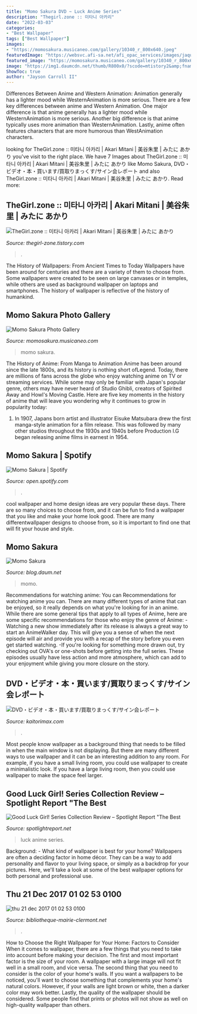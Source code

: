 ```yaml
---
title: "Momo Sakura DVD ~ Luck Anime Series"
description: "Thegirl.zone :: 미타니 아카리"
date: "2022-03-03"
categories:
- "Best Wallpaper"
tags: ["Best Wallpaper"]
images:
- "https://momosakura.musicaneo.com/gallery/10340_r_800x640.jpeg"
featuredImage: "https://websvc.afi-sa.net/afi_opac_services/images/jaquettes/0/0/4/3/thumbs/43757.jpeg"
featured_image: "https://momosakura.musicaneo.com/gallery/10340_r_800x640.jpeg"
image: "https://img1.daumcdn.net/thumb/R800x0/?scode=mtistory2&amp;fname=https:%2F%2Ft1.daumcdn.net%2Fcfile%2Fblog%2F99B524335DDA9A842B"
ShowToc: true
author: "Jayson Carroll II"
---
```



Differences Between Anime and Western Animation: Animation generally has a lighter mood while WesternAnimation is more serious.
There are a few key differences between anime and Western Animation. One major difference is that anime generally has a lighter mood while WesternAnimation is more serious. Another big difference is that anime typically uses more animation than WesternAnimation. Lastly, anime often features characters that are more humorous than WestAnimation characters.

	

		
looking for TheGirl.zone :: 미타니 아카리 | Akari Mitani | 美谷朱里 | みたに あかり you've visit to the right place. We have 7 Images about TheGirl.zone :: 미타니 아카리 | Akari Mitani | 美谷朱里 | みたに あかり like Momo Sakura, DVD・ビデオ・本・買います/買取りまっくす/サイン会レポート and also TheGirl.zone :: 미타니 아카리 | Akari Mitani | 美谷朱里 | みたに あかり. Read more:
		
    
## TheGirl.zone :: 미타니 아카리 | Akari Mitani | 美谷朱里 | みたに あかり

<img loading=lazy src="https://t1.daumcdn.net/cfile/tistory/995BDD385C5F685C26" onerror="this.onerror=null;this.src='https://tse1.mm.bing.net/th?id=OIP.2ffH1ZfBqpLZWWR56OFICQHaJ4&amp;pid=15.1';" alt="TheGirl.zone :: 미타니 아카리 | Akari Mitani | 美谷朱里 | みたに あかり">

_Source: thegirl-zone.tistory.com_

>. 

	

The History of Wallpapers: From Ancient Times to Today
Wallpapers have been around for centuries and there are a variety of them to choose from. Some wallpapers were created to be seen on large canvases or in temples, while others are used as background wallpaper on laptops and smartphones. The history of wallpaper is reflective of the history of humankind.

    
## Momo Sakura Photo Gallery

<img loading=lazy src="https://momosakura.musicaneo.com/gallery/10340_r_800x640.jpeg" onerror="this.onerror=null;this.src='https://tse3.mm.bing.net/th?id=OIP.JDsFnigRtWIkhrW4TwUT9gAAAA&amp;pid=15.1';" alt="Momo Sakura Photo Gallery">

_Source: momosakura.musicaneo.com_

>momo sakura. 

	

The History of Anime: From Manga to Animation
Anime has been around since the late 1800s, and its history is nothing short ofLegend. Today, there are millions of fans across the globe who enjoy watching anime on TV or streaming services. While some may only be familiar with Japan's popular genre, others may have never heard of Studio Ghibli, creators of Spirited Away and Howl's Moving Castle. Here are five key moments in the history of anime that will leave you wondering why it continues to grow in popularity today:
1) In 1907, Japans born artist and illustrator Eisuke Matsubara drew the first manga-style animation for a film release. This was followed by many other studios throughout the 1930s and 1940s before Production I.G began releasing anime films in earnest in 1954.

    
## Momo Sakura | Spotify

<img loading=lazy src="https://lite-images-i.scdn.co/image/ab67616d00001e02cbbf09db3c47c0935ceb9395" onerror="this.onerror=null;this.src='https://tse2.mm.bing.net/th?id=OIP.JrG0B-VLIyEd4Av9YxmjZgAAAA&amp;pid=15.1';" alt="Momo Sakura | Spotify">

_Source: open.spotify.com_

>. 

	

cool wallpaper and home design ideas are very popular these days. There are so many choices to choose from, and it can be fun to find a wallpaper that you like and make your home look good. There are many differentwallpaper designs to choose from, so it is important to find one that will fit your house and style.

    
## Momo Sakura

<img loading=lazy src="https://img1.daumcdn.net/thumb/R800x0/?scode=mtistory2&amp;fname=https:%2F%2Ft1.daumcdn.net%2Fcfile%2Fblog%2F99B524335DDA9A842B" onerror="this.onerror=null;this.src='https://tse1.mm.bing.net/th?id=OIP.q8heqLogw9FpblH9JpRO8wHaE7&amp;pid=15.1';" alt="Momo Sakura">

_Source: blog.daum.net_

>momo. 

	

Recommendations for watching anime: You can
Recommendations for watching anime you can. There are many different types of anime that can be enjoyed, so it really depends on what you're looking for in an anime. While there are some general tips that apply to all types of Anime, here are some specific recommendations for those who enjoy the genre of Anime: 
-Watching a new show immediately after its release is always a great way to start an AnimeWalker day. This will give you a sense of when the next episode will air and provide you with a recap of the story before you even get started watching. 
-If you're looking for something more drawn out, try checking out OVA's or one-shots before getting into the full series. These episodes usually have less action and more atmosphere, which can add to your enjoyment while giving you more closure on the story.

    
## DVD・ビデオ・本・買います/買取りまっくす/サイン会レポート

<img loading=lazy src="http://www.kaitorimax.com/signkai/2018/0714_15_sakura_momo/img/3.jpg" onerror="this.onerror=null;this.src='https://tse4.mm.bing.net/th?id=OIP.FX01lxyK8tksYj5PswYorAHaJ4&amp;pid=15.1';" alt="DVD・ビデオ・本・買います/買取りまっくす/サイン会レポート">

_Source: kaitorimax.com_

>. 

	

Most people know wallpaper as a background thing that needs to be filled in when the main window is not displaying. But there are many different ways to use wallpaper and it can be an interesting addition to any room. For example, if you have a small living room, you could use wallpaper to create a minimalistic look. If you have a large living room, then you could use wallpaper to make the space feel larger.

    
## Good Luck Girl! Series Collection Review – Spotlight Report &quot;The Best

<img loading=lazy src="http://spotlightreport.net/wp-content/uploads/2014/03/Good-Luck-Girl-review.jpg" onerror="this.onerror=null;this.src='https://tse1.mm.bing.net/th?id=OIP.RcfT65YV1gEnscnYJTiU0wHaDh&amp;pid=15.1';" alt="Good Luck Girl! Series Collection Review – Spotlight Report &quot;The Best">

_Source: spotlightreport.net_

>luck anime series. 

	

Background: - What kind of wallpaper is best for your home?
Wallpapers are often a deciding factor in home décor. They can be a way to add personality and flavor to your living space, or simply as a backdrop for your pictures. Here, we'll take a look at some of the best wallpaper options for both personal and professional use.

    
## Thu 21 Dec 2017 01 02 53 0100

<img loading=lazy src="https://websvc.afi-sa.net/afi_opac_services/images/jaquettes/0/0/4/3/thumbs/43757.jpeg" onerror="this.onerror=null;this.src='https://tse1.mm.bing.net/th?id=OIP.fBYalO3DyaEJw051YoBvCwAAAA&amp;pid=15.1';" alt="thu 21 dec 2017 01 02 53 0100">

_Source: bibliotheque-mairie-clermont.net_

>. 

	

How to Choose the Right Wallpaper for Your Home: Factors to Consider
When it comes to wallpaper, there are a few things that you need to take into account before making your decision. The first and most important factor is the size of your room. A wallpaper with a large image will not fit well in a small room, and vice versa. 
The second thing that you need to consider is the color of your home's walls. If you want a wallpapers to be noticed, you'll want to choose something that complements your home's natural colors. However, if your walls are light brown or white, then a darker color may work better. 
Lastly, the quality of the wallpaper should be considered. Some people find that prints or photos will not show as well on high-quality wallpaper than others.

